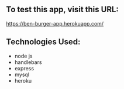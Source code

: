 ## To test this app, visit this URL: 

https://ben-burger-app.herokuapp.com/

## Technologies Used: 
* node js
* handlebars
* express
* mysql
* heroku